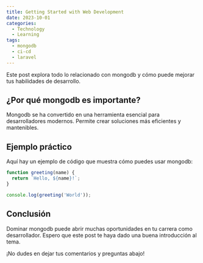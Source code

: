 ```yaml
---
title: Getting Started with Web Development
date: 2023-10-01
categories: 
  - Technology
  - Learning
tags:
  - mongodb
  - ci-cd
  - laravel
---
```




Este post explora todo lo relacionado con mongodb y cómo puede mejorar tus habilidades de desarrollo.

## ¿Por qué mongodb es importante?

Mongodb se ha convertido en una herramienta esencial para desarrolladores modernos. Permite crear soluciones más eficientes y mantenibles.

## Ejemplo práctico

Aquí hay un ejemplo de código que muestra cómo puedes usar mongodb:

```javascript
function greeting(name) {
  return `Hello, ${name}!`;
}

console.log(greeting('World'));
```

## Conclusión

Dominar mongodb puede abrir muchas oportunidades en tu carrera como desarrollador. Espero que este post te haya dado una buena introducción al tema.

¡No dudes en dejar tus comentarios y preguntas abajo!